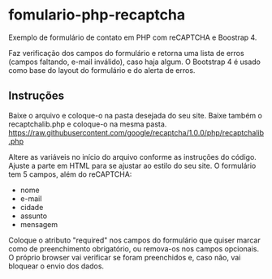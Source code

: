 # fomulario-php-recaptcha
Exemplo de formulário de contato em PHP com reCAPTCHA e Boostrap 4.

Faz verificação dos campos do formulário e retorna uma lista de erros (campos faltando, e-mail inválido), caso haja algum. O Bootstrap 4 é usado como base do layout do formulário e do alerta de erros.

## Instruções
Baixe o arquivo e coloque-o na pasta desejada do seu site. Baixe também o recaptchalib.php e coloque-o na mesma pasta.
https://raw.githubusercontent.com/google/recaptcha/1.0.0/php/recaptchalib.php

Altere as variáveis no início do arquivo conforme as instruções do código. Ajuste a parte em HTML para se ajustar ao estilo do seu site.
O formulário tem 5 campos, além do reCAPTCHA:
- nome
- e-mail
- cidade
- assunto
- mensagem

Coloque o atributo "required" nos campos do formulário que quiser marcar como de preenchimento obrigatório, ou remova-os nos campos opcionais. O próprio browser vai verificar se foram preenchidos e, caso não, vai bloquear o envio dos dados.
